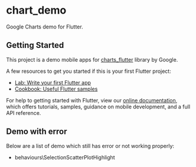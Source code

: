 # chart_demo

Google Charts demo for Flutter.


## Getting Started

This project is a demo mobile apps for [charts_flutter](https://pub.dev/packages/charts_flutter) library by Google.

A few resources to get you started if this is your first Flutter project:

- [Lab: Write your first Flutter app](https://flutter.dev/docs/get-started/codelab)
- [Cookbook: Useful Flutter samples](https://flutter.dev/docs/cookbook)

For help to getting started with Flutter, view our
[online documentation](https://flutter.dev/docs), which offers tutorials,
samples, guidance on mobile development, and a full API reference.


## Demo with error

Below are a list of demo which still has error or not working properly:

* behaviours\SelectionScatterPlotHighlight
